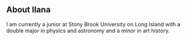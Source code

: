 ## About Ilana

I am currently a junior at Stony Brook University on Long Island with a double major in physics and astronomy and a minor in art history. 
